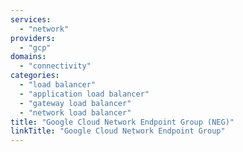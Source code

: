 ```yaml
---
services:
  - "network"
providers:
  - "gcp"
domains:
  - "connectivity"
categories: 
  - "load balancer"
  - "application load balancer"
  - "gateway load balancer"
  - "network load balancer"
title: "Google Cloud Network Endpoint Group (NEG)"
linkTitle: "Google Cloud Network Endpoint Group"
---
```

